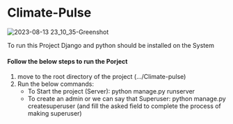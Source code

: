 # Climate-Pulse

![2023-08-13 23_10_35-Greenshot](https://github.com/sahajoydeep2002/Climate-Pulse/assets/108972310/5ad2112b-8f59-4f5a-aa3b-5aa352578b1e)



 To run this Project Django and python should be installed on the System

 #### Follow the below steps to run the Porject
1. move to the root directory of the project (.../Climate-pulse)
2. Run the below commands:
   * To Start the project (Server):   python manage.py runserver 
   * To create an admin or we can say that Superuser:   python manage.py createsuperuser (and fill the asked field to complete the process of making superuser)
